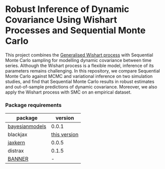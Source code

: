 # Robust Inference of Dynamic Covariance Using Wishart Processes and Sequential Monte Carlo

This project combines the [Generalised Wishart process](https://arxiv.org/abs/1101.0240) with Sequential Monte Carlo sampling for modelling dynamic covariance between time series. Although the Wishart process is a flexible model, inference of its parameters remains challenging. In this repository, we compare Sequential Monte Carlo against MCMC and variational inference on two simulation studies, and find that Sequential Monte Carlo results in robust estimates and out-of-sample predictions of dynamic covariance. Moreover, we also apply the Wishart process with SMC on an empirical dataset. 

### Package requirements
package | version
--------|----------
[bayesianmodels](https://github.com/UncertaintyInComplexSystems/bayesianmodels.git) | 0.0.1
blackjax | [this version](https://github.com/Hesterhuijsdens/blackjax.git) 
[jaxkern](https://github.com/JaxGaussianProcesses/JaxKern.git) | 0.0.5
distrax | 0.1.5
[BANNER](https://github.com/DavidLeeftink/BANNER.git) | -

